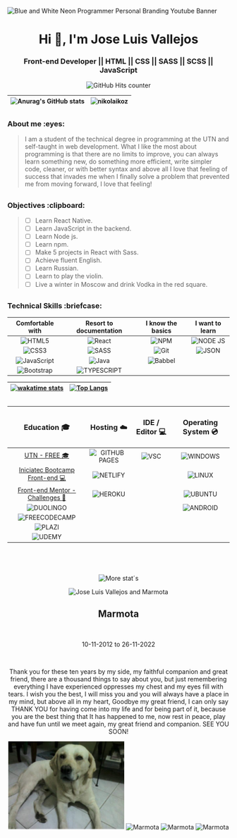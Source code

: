 ![Blue and White Neon Programmer Personal Branding Youtube Banner](https://user-images.githubusercontent.com/98178495/199474869-3e59acdd-ee13-4949-b118-99b942c5c46d.gif)
<h1 align="center">Hi 👋, I'm Jose Luis Vallejos</h1>
<h3 align="center">Front-end Developer || HTML || CSS || SASS || SCSS || JavaScript</h3>

<div align="center">

![GitHub Hits counter](https://hits.seeyoufarm.com/api/count/incr/badge.svg?url=https%3A%2F%2Fgithub.com%2FNikolaiKoz1212%2Fhit-counter)

|![Anurag's GitHub stats](https://github-readme-stats.vercel.app/api?username=NikolaiKoz&show_icons=true&theme=blue-green)|<img src="https://github-readme-streak-stats.herokuapp.com/?user=nikolaikoz&theme=blue-green" alt="nikolaikoz" />|
|:-:|:-:|

</div>

##

<h3 align="left">About me :eyes:</h3>

> I am a student of the technical degree in programming at the UTN and self-taught in web development. What I like the most about programming is that there are no limits to improve, you can always learn something new, do something more efficient, write simpler code, cleaner, or with better syntax and above all I love that feeling of success that invades me when I finally solve a problem that prevented me from moving forward, I love that feeling!

##

<h3 align="left">Objectives :clipboard:</h3>

> - [ ] Learn React Native.
> - [ ] Learn JavaScript in the backend.
> - [ ] Learn Node js.
> - [ ] Learn npm.
> - [ ] Make 5 projects in React with Sass.
> - [ ] Achieve fluent English.
> - [ ] Learn Russian.
> - [ ] Learn to play the violin.
> - [ ] Live a winter in Moscow and drink Vodka in the red square.

##

<h3 align="left">Technical Skills :briefcase:</h3>

<div align="center" >

|Comfortable with|Resort to documentation|I know the basics|I want to learn|
|:-:|:-:|:-:|:-:|
|![HTML5](https://img.shields.io/badge/html5-%23E34F26.svg?style=for-the-badge&logo=html5&logoColor=white)|![React](https://img.shields.io/badge/react-%2320232a.svg?style=for-the-badge&logo=react&logoColor=%2361DAFB)|![NPM](https://img.shields.io/badge/NPM-%23000000.svg?style=for-the-badge&logo=npm&logoColor=white)|![NODE JS](https://img.shields.io/badge/Node.js-339933?style=for-the-badge&logo=nodedotjs&logoColor=white)|
|![CSS3](https://img.shields.io/badge/css3-%231572B6.svg?style=for-the-badge&logo=css3&logoColor=white) |![SASS](https://img.shields.io/badge/SASS-hotpink.svg?style=for-the-badge&logo=SASS&logoColor=white)|![Git](https://img.shields.io/badge/git-%23F05033.svg?style=for-the-badge&logo=git&logoColor=white)|![JSON](https://img.shields.io/badge/json-5E5C5C?style=for-the-badge&logo=json&logoColor=white)|
|![JavaScript](https://img.shields.io/badge/javascript-%23323330.svg?style=for-the-badge&logo=javascript&logoColor=%23F7DF1E)|![Java](https://img.shields.io/badge/java-%23ED8B00.svg?style=for-the-badge&logo=java&logoColor=white)|![Babbel](https://img.shields.io/badge/Babel-F9DC3E?style=for-the-badge&logo=babel&logoColor=white)|   |
|![Bootstrap](https://img.shields.io/badge/bootstrap-%23563D7C.svg?style=for-the-badge&logo=bootstrap&logoColor=white)|![TYPESCRIPT](https://img.shields.io/badge/TypeScript-007ACC?style=for-the-badge&logo=typescript&logoColor=white)|


</div>

<div align="center">

|[![wakatime stats](https://github-readme-stats.vercel.app/api/wakatime?username=Nikolai_Kozlov&theme=blue-green)](https://github.com/anuraghazra/github-readme-stats)|[![Top Langs](https://github-readme-stats.vercel.app/api/top-langs/?username=nikolaikoz&theme=blue-green&layout=compact)](https://github.com/anuraghazra/github-readme-stats)|
|:-:|:-:|

</div>

<div align="center">

<!--START_SECTION:waka-->
<!--END_SECTION:waka-->

</div>

##

<div align="center">

|<h3>Education :mortar_board:</h3>|<h3>Hosting :cloud:</h3>|<h3>IDE / Editor :computer:</h3>|<h3>Operating System :cd:</h3>|
|:-:|:-:|:-:|:-:|
|[UTN - FREE :mortar_board:](https://www.frre.utn.edu.ar/tsp)|![GITHUB PAGES](https://img.shields.io/badge/GitHub%20Pages-222222?style=for-the-badge&logo=GitHub%20Pages&logoColor=white)|![VSC](https://img.shields.io/badge/VSCode-0078D4?style=for-the-badge&logo=visual%20studio%20code&logoColor=white)|![WINDOWS](https://img.shields.io/badge/Windows-0078D6?style=for-the-badge&logo=windows&logoColor=white)|
|[Iniciatec Bootcamp Front-end :computer:](https://www.accenture.com/ar-es/about/responsible-business/iniciatec)|![NETLIFY](https://img.shields.io/badge/Netlify-00C7B7?style=for-the-badge&logo=netlify&logoColor=white)|   |![LINUX](https://img.shields.io/badge/Linux-FCC624?style=for-the-badge&logo=linux&logoColor=black)|
|[Front-end Mentor - Challenges :muscle:](https://www.frontendmentor.io/profile/NikolaiKoz)|![HEROKU](https://img.shields.io/badge/Heroku-430098?style=for-the-badge&logo=heroku&logoColor=white)|   |![UBUNTU](https://img.shields.io/badge/Ubuntu-E95420?style=for-the-badge&logo=ubuntu&logoColor=white)|
|![DUOLINGO](https://img.shields.io/badge/Duolingo-58CC02?style=for-the-badge&logo=Duolingo&logoColor=white)|   |   |![ANDROID](https://img.shields.io/badge/Android-3DDC84?style=for-the-badge&logo=android&logoColor=white)|
|![FREECODECAMP](https://img.shields.io/badge/freecodecamp-27273D?style=for-the-badge&logo=freecodecamp&logoColor=white)|   |   |   |
|![PLAZI](https://img.shields.io/badge/Platzi-98CA3F?style=for-the-badge&logo=platzi&logoColor=white)|   |   |   |
|![UDEMY](https://img.shields.io/badge/Udemy-EC5252?style=for-the-badge&logo=Udemy&logoColor=white)|   |   |   |

</div>

## <br>

<div align="center">

![More stat´s](https://github-profile-trophy.vercel.app/?username=NikolaiKoz)

</div>

<!-- Crea un etiqueta picture e ingresa la foto de la carpeta img centrada con una altura de 200px-->
<p align="center">
  <picture>
    <img src="./img/Marmota.jpg" alt="Jose Luis Vallejos and Marmota" height="500px">
  </picture>
</p>
    <h2 align="center">Marmota</h2> <br>
    <p align="center">10-11-2012 to 26-11-2022</p> <br>
    <p align="center">Thank you for these ten years by my side, my faithful companion and great friend, there are a thousand things to say about you, but just remembering everything I have experienced oppresses my chest and my eyes fill with tears. I wish you the best, I will miss you and you will always have a place in my mind, but above all in my heart, Goodbye my great friend, I can only say THANK YOU for having come into my life and for being part of it, because you are the best thing that It has happened to me, now rest in peace, play and have fun until we meet again, my great friend and companion. SEE YOU SOON!</p>

<p align="center">
    <img src="./img/FirstDay.png" alt="Marmota" height="200px">
    <img src="./img/Marmota1.jpg" alt="Marmota" height="200px">
    <img src="./img/Marmota2.jpg" alt="Marmota" height="200px">
    <img src="./img/Marmota3.jpg" alt="Marmota" height="200px">
</p>



